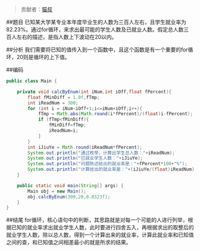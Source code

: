 > 贡献者：[猫叔](https://github.com/UncleCatMySelf)

##题目
已知某大学某专业本年度毕业生的人数为三百人左右，且学生就业率为82.23%。通过for循环，来求出最可能的学生人数及已就业人数。假定总人数三百人左右的描述，是指人数上下波动在20以内。

##分析
我们需要将已知的值传入到一个函数中，且这个函数是有一个重要的for循环，20则是循环的上下值。

##编码

```java
public class Main {

    private void calcByEnum(int iNum,int iOff,float fPercent){
        float fMinDiff = 1.0f,fTmp;
        int iReadNum = 300;
        for (int i = iNum-iOff+1;i<=iNum+iOff;i++){
            fTmp = Math.abs(Math.round(i*fPercent)/(float)i-fPercent);
            if (fTmp<fMinDiff){
                fMinDiff=fTmp;
                iReadNum=i;
            }
        }
        int iJiuYe = Math.round(iReadNum*fPercent);
        System.out.println("通过枚举，计算出学生总人数："+iReadNum);
        System.out.println("已就业学生人数："+iJiuYe);
        System.out.println("问题陈述给出的就业率是："+fPercent*100+"%");
        System.out.println("计算给出的就业率是："+(iJiuYe/(float)iReadNum)*100+"%");
    }

    public static void main(String[] args) {
        Main obj = new Main();
        obj.calcByEnum(300,20,0.8323f);
    }
}
```

##结尾
for循环，核心语句中的判断，其思路就是对每一个可能的人进行列举，根据已知的就业率求出就业学生人数，此时要进行四舍五入，再根据求出的取整后的就业学生人数，除以总人数，得到一个计算出来的就业率，计算此就业率和已知值之间的查，和已知值之间相差最小的就是所求的结果。